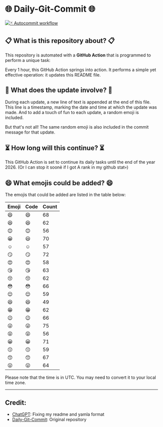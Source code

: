 # 🌐 Daily-Git-Commit 🌐

[![🃏 Autocommit workflow](https://github.com/kleqing/git-auto-commit/actions/workflows/main.yaml/badge.svg?event=check_run)](https://github.com/kleqing/git-auto-commit/actions/workflows/main.yaml)

## 📋 What is this repository about? 📋

This repository is automated with a **GitHub Action** that is programmed to perform a unique task:

Every 1 hour, this GitHub Action springs into action. It performs a simple yet effective operation: it updates this README file.

## 🔄 What does the update involve? 🔄

During each update, a new line of text is appended at the end of this file. This line is a timestamp, marking the date and time at which the update was made. And to add a touch of fun to each update, a random emoji is included.

But that's not all! The same random emoji is also included in the commit message for that update.

## ⏳ How long will this continue? ⏳

This GitHub Action is set to continue its daily tasks until the end of the year 2026. (Or I can stop it soonẻ if I got A rank in my github stat💀)

## 😄 What emojis could be added? 😄

The emojis that could be added are listed in the table below:

| Emoji | Code | Count |
| --- | --- | --- |
| 😄 | :smile: | 68 |
| 😆 | :laughing: | 62 |
| 😊 | :blush: | 56 |
| 😀 | :smiley: | 70 |
| ☺️ | :relaxed: | 57 |
| 😏 | :smirk: | 72 |
| 😍 | :heart_eyes: | 58 |
| 😘 | :kissing_heart: | 63 |
| 😚 | :kissing_closed_eyes: | 62 |
| 😳 | :flushed: | 66 |
| 😌 | :relieved: | 59 |
| 😆 | :satisfied: | 49 |
| 😁 | :grin: | 62 |
| 😉 | :wink: | 66 |
| 😜 | :stuck_out_tongue_winking_eye: | 75 |
| 😝 | :stuck_out_tongue_closed_eyes: | 56 |
| 😀 | :grinning: | 71 |
| 😗 | :kissing: | 59 |
| 😙 | :kissing_smiling_eyes: | 67 |
| 😛 | :stuck_out_tongue: | 64 |

Please note that the time is in UTC. You may need to convert it to your local time zone.

---

## Credit:

- [ChatGPT](chatgpt.com): Fixing my readme and yamla format
- [Daily-Git-Commit](https://github.com/diegomarty/daily-git-commit): Original repository

